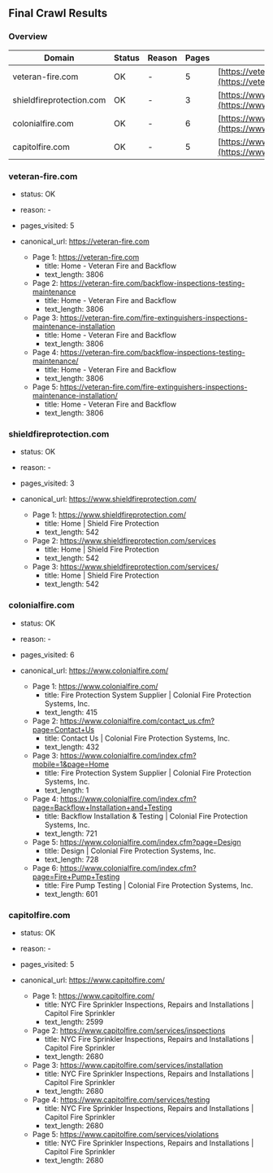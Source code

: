 ## Final Crawl Results

### Overview

| Domain | Status | Reason | Pages | Canonical URL |
| --- | --- | --- | --- | --- |
| veteran-fire.com | OK | - | 5 | [https://veteran-fire.com](https://veteran-fire.com) |
| shieldfireprotection.com | OK | - | 3 | [https://www.shieldfireprotection.com/](https://www.shieldfireprotection.com/) |
| colonialfire.com | OK | - | 6 | [https://www.colonialfire.com/](https://www.colonialfire.com/) |
| capitolfire.com | OK | - | 5 | [https://www.capitolfire.com/](https://www.capitolfire.com/) |

### veteran-fire.com

- status: OK
- reason: -
- pages_visited: 5
- canonical_url: https://veteran-fire.com

  - Page 1: https://veteran-fire.com
    - title: Home - Veteran Fire and Backflow
    - text_length: 3806
  - Page 2: https://veteran-fire.com/backflow-inspections-testing-maintenance
    - title: Home - Veteran Fire and Backflow
    - text_length: 3806
  - Page 3: https://veteran-fire.com/fire-extinguishers-inspections-maintenance-installation
    - title: Home - Veteran Fire and Backflow
    - text_length: 3806
  - Page 4: https://veteran-fire.com/backflow-inspections-testing-maintenance/
    - title: Home - Veteran Fire and Backflow
    - text_length: 3806
  - Page 5: https://veteran-fire.com/fire-extinguishers-inspections-maintenance-installation/
    - title: Home - Veteran Fire and Backflow
    - text_length: 3806
### shieldfireprotection.com

- status: OK
- reason: -
- pages_visited: 3
- canonical_url: https://www.shieldfireprotection.com/

  - Page 1: https://www.shieldfireprotection.com/
    - title: Home | Shield Fire Protection
    - text_length: 542
  - Page 2: https://www.shieldfireprotection.com/services
    - title: Home | Shield Fire Protection
    - text_length: 542
  - Page 3: https://www.shieldfireprotection.com/services/
    - title: Home | Shield Fire Protection
    - text_length: 542
### colonialfire.com

- status: OK
- reason: -
- pages_visited: 6
- canonical_url: https://www.colonialfire.com/

  - Page 1: https://www.colonialfire.com/
    - title: Fire Protection System Supplier | Colonial Fire Protection Systems, Inc.
    - text_length: 415
  - Page 2: https://www.colonialfire.com/contact_us.cfm?page=Contact+Us
    - title: Contact Us | Colonial Fire Protection Systems, Inc.
    - text_length: 432
  - Page 3: https://www.colonialfire.com/index.cfm?mobile=1&page=Home
    - title: Fire Protection System Supplier | Colonial Fire Protection Systems, Inc.
    - text_length: 1
  - Page 4: https://www.colonialfire.com/index.cfm?page=Backflow+Installation+and+Testing
    - title: Backflow Installation & Testing | Colonial Fire Protection Systems, Inc.
    - text_length: 721
  - Page 5: https://www.colonialfire.com/index.cfm?page=Design
    - title: Design | Colonial Fire Protection Systems, Inc.
    - text_length: 728
  - Page 6: https://www.colonialfire.com/index.cfm?page=Fire+Pump+Testing
    - title: Fire Pump Testing | Colonial Fire Protection Systems, Inc.
    - text_length: 601
### capitolfire.com

- status: OK
- reason: -
- pages_visited: 5
- canonical_url: https://www.capitolfire.com/

  - Page 1: https://www.capitolfire.com/
    - title: NYC Fire Sprinkler Inspections, Repairs and Installations | Capitol Fire Sprinkler
    - text_length: 2599
  - Page 2: https://www.capitolfire.com/services/inspections
    - title: NYC Fire Sprinkler Inspections, Repairs and Installations | Capitol Fire Sprinkler
    - text_length: 2680
  - Page 3: https://www.capitolfire.com/services/installation
    - title: NYC Fire Sprinkler Inspections, Repairs and Installations | Capitol Fire Sprinkler
    - text_length: 2680
  - Page 4: https://www.capitolfire.com/services/testing
    - title: NYC Fire Sprinkler Inspections, Repairs and Installations | Capitol Fire Sprinkler
    - text_length: 2680
  - Page 5: https://www.capitolfire.com/services/violations
    - title: NYC Fire Sprinkler Inspections, Repairs and Installations | Capitol Fire Sprinkler
    - text_length: 2680